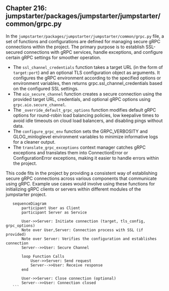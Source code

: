## Chapter 216: jumpstarter/packages/jumpstarter/jumpstarter/common/grpc.py

 In the `jumpstarter/packages/jumpstarter/jumpstarter/common/grpc.py` file, a set of functions and configurations are defined for managing secure gRPC connections within the project. The primary purpose is to establish SSL-secured connections with gRPC services, handle exceptions, and configure certain gRPC settings for smoother operation.

   - The `ssl_channel_credentials` function takes a target URL (in the form of `target:port`) and an optional TLS configuration object as arguments. It configures the gRPC environment according to the specified options or environment variables, then returns grpc.ssl_channel_credentials based on the configured SSL settings.
   - The `aio_secure_channel` function creates a secure connection using the provided target URL, credentials, and optional gRPC options using `grpc.aio.secure_channel`.
   - The `_override_default_grpc_options` function modifies default gRPC options for round-robin load balancing policies, low keepalive times to avoid idle timeouts on cloud load balancers, and disabling pings without data.
   - The `configure_grpc_env` function sets the GRPC_VERBOSITY and GLOG_minloglevel environment variables to minimize informative logs for a cleaner output.
   - The `translate_grpc_exceptions` context manager catches gRPC exceptions and translates them into ConnectionError or ConfigurationError exceptions, making it easier to handle errors within the project.

   This code fits in the project by providing a consistent way of establishing secure gRPC connections across various components that communicate using gRPC. Example use cases would involve using these functions for initializing gRPC clients or servers within different modules of the jumpstarter project.

 ```mermaid
    sequenceDiagram
        participant User as Client
        participant Server as Service

        User->>Server: Initiate connection (target, tls_config, grpc_options)
        Note over User,Server: Connection process with SSL (if provided)
        Note over Server: Verifies the configuration and establishes connection
        Server-->>User: Secure Channel

        loop Function Calls
            User->>Server: Send request
            Server-->>User: Receive response
        end

        User->>Server: Close connection (optional)
        Server-->>User: Connection closed
    ```